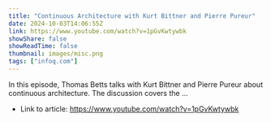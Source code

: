```yaml
---
title: "Continuous Architecture with Kurt Bittner and Pierre Pureur"
date: 2024-10-03T14:06:55Z
link: https://www.youtube.com/watch?v=1pGvKwtywbk
showShare: false
showReadTime: false
thumbnail: images/misc.png
tags: ["infoq.com"]
---
```

In this episode, Thomas Betts talks with Kurt Bittner and Pierre Pureur about continuous architecture. The discussion covers the ...

- Link to article: https://www.youtube.com/watch?v=1pGvKwtywbk